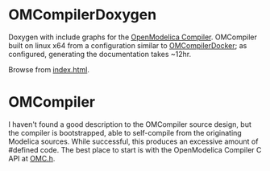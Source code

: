 # OMCompilerDoxygen
Doxygen with include graphs for the [OpenModelica Compiler](https://github.com/OpenModelica/OMCompiler/).
OMCompiler built on linux x64 from a configuration similar to [OMCompilerDocker](https://github.com/bc0n/OMCompilerDocker); as configured, generating the documentation takes ~12hr.

Browse from [index.html](html/index.html).

# OMCompiler
I haven't found a good description to the OMCompiler source design, but the compiler is bootstrapped, able to self-compile from the originating Modelica sources.  While successful, this produces an excessive amount of #defined code.  The best place to start is with the OpenModelica Compiler C API at [OMC.h](html/d6/d75/_o_m_c_8h.html).

